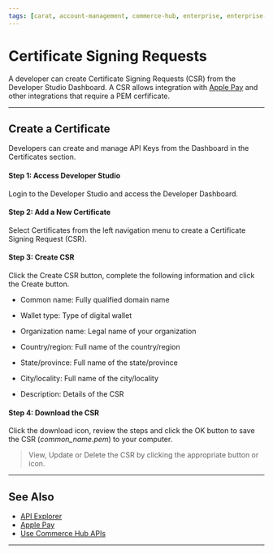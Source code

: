 ```yaml
---
tags: [carat, account-management, commerce-hub, enterprise, enterprise-portal, key-management, certificate, csr, apple-pay]
---
```


# Certificate Signing Requests

A developer can create Certificate Signing Requests (CSR) from the Developer Studio Dashboard. A CSR allows integration with [Apple Pay](?path=docs/Online-Mobile-Digital/Wallets-AltPayments/Apple-Pay/Apple-Pay.md) and other integrations that require a PEM cerfificate.

---

## Create a Certificate

Developers can create and manage API Keys from the Dashboard in the Certificates section.

#### Step 1: Access Developer Studio

Login to the Developer Studio and access the Developer Dashboard. 

#### Step 2: Add a New Certificate

Select Certificates from the left navigation menu to create a Certificate Signing Request (CSR).

#### Step 3: Create CSR

Click the Create CSR button, complete the following information and click the Create button.

- Common name: Fully qualified domain name

- Wallet type: Type of digital wallet

- Organization name: Legal name of your organization

- Country/region: Full name of the country/region

- State/province: Full name of the state/province

- City/locality: Full name of the city/locality

- Description: Details of the CSR

#### Step 4: Download the CSR

Click the download icon, review the steps and click the OK button to save the CSR (_common_name.pem_) to your computer. 

<!-- theme: info -->
> View, Update or Delete the CSR by clicking the appropriate button or icon. 



---

## See Also

- [API Explorer](../api/?type=post&path=/payments/v1/charges)
- [Apple Pay](?path=docs/Online-Mobile-Digital/Wallets-AltPayments/Apple-Pay/Apple-Pay.md)
- [Use Commerce Hub APIs](?path=docs/Resources/API-Documents/Use-Our-APIs.md)


---
